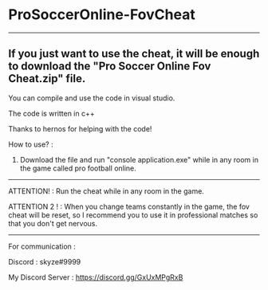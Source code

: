# ProSoccerOnline-FovCheat

--------------------------------------------------------------
If you just want to use the cheat, it will be enough to download the "Pro Soccer Online Fov Cheat.zip" file.
--------------------------------------------------------------

You can compile and use the code in visual studio.

The code is written in c++

Thanks to hernos for helping with the code!

How to use? :

1. Download the file and run "console application.exe" while in any room in the game called pro football online.

--------------------------------------------------------------

ATTENTION! : Run the cheat while in any room in the game.

ATTENTION 2 ! : When you change teams constantly in the game, the fov cheat will be reset, so I recommend you to use it in professional matches so that you don't get nervous.

--------------------------------------------------------------

For communication :

Discord : skyze#9999

My Discord Server : https://discord.gg/GxUxMPgRxB
